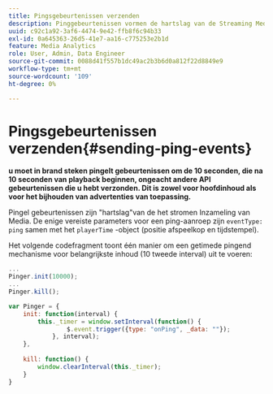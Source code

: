 ```yaml
---
title: Pingsgebeurtenissen verzenden
description: Pinggebeurtenissen vormen de hartslag van de Streaming Media Collection. Leer hoe te om een getimed te verzenden pingelt voor belangrijkste inhoud of en het volgen van advertenties.
uuid: c92c1a92-3af6-4474-9e42-ffb8f6c94b33
exl-id: 0a645363-26d5-41e7-aa16-c775253e2b1d
feature: Media Analytics
role: User, Admin, Data Engineer
source-git-commit: 0088d41f557b1dc49ac2b3b6d0a812f22d8849e9
workflow-type: tm+mt
source-wordcount: '109'
ht-degree: 0%

---
```


# Pingsgebeurtenissen verzenden{#sending-ping-events}

**u moet in brand steken pingelt gebeurtenissen om de 10 seconden, die na 10 seconden van playback beginnen, ongeacht andere API gebeurtenissen die u hebt verzonden. Dit is zowel voor hoofdinhoud als voor het bijhouden van advertenties van toepassing.**

Pingel gebeurtenissen zijn &quot;hartslag&quot;van de het stromen Inzameling van Media. De enige vereiste parameters voor een ping-aanroep zijn `eventType: ping` samen met het `playerTime` -object (positie afspeelkop en tijdstempel).

Het volgende codefragment toont één manier om een getimede pingend mechanisme voor belangrijkste inhoud (10 tweede interval) uit te voeren:

```js
... 
Pinger.init(10000); 
... 
Pinger.kill();

var Pinger = { 
    init: function(interval) { 
        this._timer = window.setInterval(function() { 
                $.event.trigger({type: "onPing", _data: ""}); 
            }, interval); 
    }, 
     
    kill: function() { 
        window.clearInterval(this._timer); 
    } 
}
```

